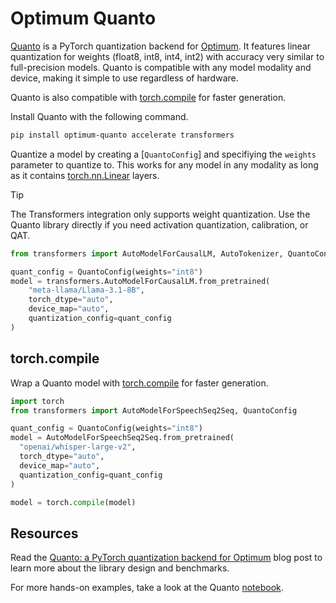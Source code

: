 <!--Copyright 2024 The HuggingFace Team. All rights reserved.

Licensed under the Apache License, Version 2.0 (the "License"); you may not use this file except in compliance with
the License. You may obtain a copy of the License at

http://www.apache.org/licenses/LICENSE-2.0

Unless required by applicable law or agreed to in writing, software distributed under the License is distributed on
an "AS IS" BASIS, WITHOUT WARRANTIES OR CONDITIONS OF ANY KIND, either express or implied. See the License for the
specific language governing permissions and limitations under the License.

⚠️ Note that this file is in Markdown but contain specific syntax for our doc-builder (similar to MDX) that may not be
rendered properly in your Markdown viewer.

-->

# Optimum Quanto

[Quanto](https://github.com/huggingface/optimum-quanto) is a PyTorch quantization backend for [Optimum](https://huggingface.co/docs/optimum/index). It features linear quantization for weights (float8, int8, int4, int2) with accuracy very similar to full-precision models. Quanto is compatible with any model modality and device, making it simple to use regardless of hardware.

Quanto is also compatible with [torch.compile](https://pytorch.org/tutorials/intermediate/torch_compile_tutorial.html) for faster generation.

Install Quanto with the following command.

```bash
pip install optimum-quanto accelerate transformers
```

Quantize a model by creating a [`QuantoConfig`] and specifiying the `weights` parameter to quantize to. This works for any model in any modality as long as it contains [torch.nn.Linear](https://pytorch.org/docs/stable/generated/torch.nn.Linear.html) layers.

> [!TIP]
> The Transformers integration only supports weight quantization. Use the Quanto library directly if you need activation quantization, calibration, or QAT.

```py
from transformers import AutoModelForCausalLM, AutoTokenizer, QuantoConfig

quant_config = QuantoConfig(weights="int8")
model = transformers.AutoModelForCausalLM.from_pretrained(
    "meta-llama/Llama-3.1-8B", 
    torch_dtype="auto", 
    device_map="auto", 
    quantization_config=quant_config
)
```

## torch.compile

Wrap a Quanto model with [torch.compile](https://pytorch.org/tutorials/intermediate/torch_compile_tutorial.html) for faster generation.

```py
import torch
from transformers import AutoModelForSpeechSeq2Seq, QuantoConfig

quant_config = QuantoConfig(weights="int8")
model = AutoModelForSpeechSeq2Seq.from_pretrained(
  "openai/whisper-large-v2",
  torch_dtype="auto",
  device_map="auto",
  quantization_config=quant_config
)

model = torch.compile(model)
```

## Resources

Read the [Quanto: a PyTorch quantization backend for Optimum](https://huggingface.co/blog/quanto-introduction) blog post to learn more about the library design and benchmarks.

For more hands-on examples, take a look at the Quanto [notebook](https://colab.research.google.com/drive/16CXfVmtdQvciSh9BopZUDYcmXCDpvgrT?usp=sharing).